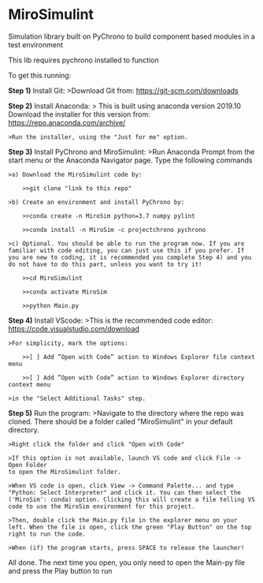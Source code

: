# MiroSimulint
Simulation library built on PyChrono to build component based modules in a test environment

This lib requires pychrono installed to function

To get this running:

**Step 1)** Install Git:
    >Download Git from: https://git-scm.com/downloads

**Step 2)** Install Anaconda:
    > This is built using anaconda version 2019.10
    Download the installer for this version from:
    https://repo.anaconda.com/archive/
    
    >Run the installer, using the "Just for me" option.

**Step 3)** Install PyChrono and MiroSimulint:
    >Run Anaconda Prompt from the start menu or the 
    Anaconda Navigator page. Type the following commands

    >a) Download the MiroSimulint code by:

        >>git clone "link to this repo"

    >b) Create an environment and install PyChrono by:

        >>conda create -n MiroSim python=3.7 numpy pylint

        >>conda install -n MiroSim -c projectchrono pychrono
    
    >c) Optional. You should be able to run the program now. If you are familiar with code editing, you can just use this if you prefer. If you are new to coding, it is recommended you complete Step 4) and you do not have to do this part, unless you want to try it!

        >>cd MiroSimulint

        >>conda activate MiroSim

        >>python Main.py

**Step 4)** Install VScode:
    >This is the recommended code editor:
    https://code.visualstudio.com/download

    >For simplicity, mark the options:

        >>[ ] Add ”Open with Code” action to Windows Explorer file context menu

        >>[ ] Add ”Open with Code” action to Windows Explorer directory context menu
    
    >in the "Select Additional Tasks" step.

**Step 5)** Run the program:
    >Navigate to the directory where the repo was cloned.
    There should be a folder called "MiroSimulint" in your default directory.

    >Right click the folder and click "Open with Code"

    >If this option is not available, launch VS code and click File -> Open Folder
    to open the MiroSimulint folder.

    >When VS code is open, click View -> Command Palette... and type "Python: Select Interpreter" and click it. You can then select the ('MiroSim': conda) option. Clicking this will create a file telling VS code to use the MiroSim environment for this project.

    >Then, double click the Main.py file in the explorer menu on your left. When the file is open, click the green "Play Button" on the top right to run the code.

    >When (if) the program starts, press SPACE to release the launcher!

All done. The next time you open, you only need to open the Main-py file and press the Play button to run